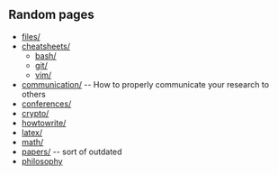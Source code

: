 Random pages
------------

 - [files/](files/)
 - [cheatsheets/](cheatsheets/)
   + [bash/](bash/)
   + [git/](git/)
   + [vim/](vim/)
 - [communication/](communication/) -- How to properly communicate your research to others
 - [conferences/](conferences/)
 - [crypto/](crypto/)
 - [howtowrite/](howtowrite/)
 - [latex/](latex/)
 - [math/](math/)
 - [papers/](papers/) -- sort of outdated
 - [philosophy](philosophy/)
